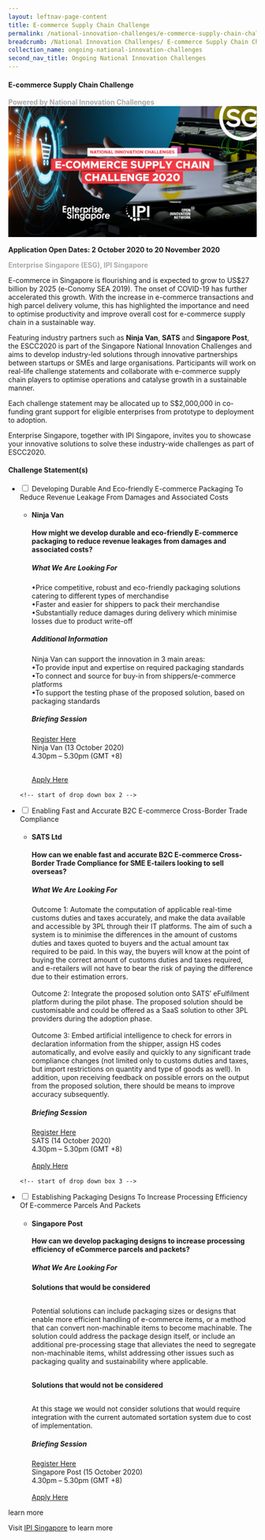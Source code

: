```yaml
---
layout: leftnav-page-content
title: E-commerce Supply Chain Challenge
permalink: /national-innovation-challenges/e-commerce-supply-chain-challenge
breadcrumb: /National Innovation Challenges/ E-commerce Supply Chain Challenge
collection_name: ongoing-national-innovation-challenges
second_nav_title: Ongoing National Innovation Challenges
---
```


#### **E-commerce Supply Chain Challenge**

<font color="#a9a9a9"><b>Powered by National Innovation Challenges</b></font>
[![3](/images/E-commerce-Supply-Chain-Challenge.jpg)](https://ecommercesupplychain.innovation-challenge.sg/)

**Application Open Dates: 2 October 2020 to 20 November 2020**<br>

<font color=" #a9a9a9"><b>Enterprise Singapore (ESG), IPI Singapore </b></font>

E-commerce in Singapore is flourishing and is expected to grow to US$27 billion by 2025 (e-Conomy SEA 2019). The onset of COVID-19 has further accelerated this growth. With the increase in e-commerce transactions and high parcel delivery volume, this has highlighted the importance and need to optimise productivity and improve overall cost for e-commerce supply chain in a sustainable way. 
 
Featuring industry partners such as <b>Ninja Van</b>, <b>SATS</b> and <b>Singapore Post</b>, the ESCC2020 is part of the Singapore National Innovation Challenges and aims to develop industry-led solutions through innovative partnerships between startups or SMEs and large organisations. Participants will work on real-life challenge statements and collaborate with e-commerce supply chain players to optimise operations and catalyse growth in a sustainable manner.
 
Each challenge statement may be allocated up to S$2,000,000 in co-funding grant support for eligible enterprises from prototype to deployment to adoption.
 
Enterprise Singapore, together with IPI Singapore, invites you to showcase your innovative solutions to solve these industry-wide challenges as part of ESCC2020.

<div id="wrapper">
    <h4> Challenge Statement(s) </h4>
<ul>
    <!-- start of drop down box 1 -->
  <li>
    <input type="checkbox" id="list-item-1" class="toggle">
    <label for="list-item-1" class="lbl-toggle">Developing Durable And Eco-friendly E-commerce Packaging To Reduce Revenue Leakage From Damages and Associated Costs</label>
      <ul>
        <li><b><h4>Ninja Van</h4>How might we develop durable and eco-friendly E-commerce packaging to reduce revenue leakages from damages and associated costs?</b>
              

<h5>What We Are Looking For</h5>
•Price competitive, robust and eco-friendly packaging solutions catering to different types of merchandise<br>
•Faster and easier for shippers to pack their merchandise<br>
•Substantially reduce damages during delivery which minimise losses due to product write-off

<h5>Additional Information</h5>
Ninja Van can support the innovation in 3 main areas:<br>
•To provide input and expertise on required packaging standards<br>
•To connect and source for buy-in from shippers/e-commerce platforms<br>
•To support the testing phase of the proposed solution, based on packaging standards

<h5>Briefing Session</h5>
<a href="https://www.eventbrite.sg/e/e-commerce-supply-chain-challenge-2020-tickets-121829488279" target="_blank" >Register Here</a><br>
Ninja Van (13 October 2020)<br>
4.30pm – 5.30pm (GMT +8)
<br><br>

<a href="https://ecommercesupplychain.innovation-challenge.sg/problem-statement/developing-durable-and-eco-friendly-e-commerce-packaging-to-reduce-revenue-leakage-from-damages-and-associated-costs.html" target="_blank" >Apply Here</a>
        </li>
      </ul>
    </li>
  
<!-- end of drop down box 1-->
    <!-- start of drop down box 2 -->
  <li>
    <input type="checkbox" id="list-item-2" class="toggle">
    <label for="list-item-2" class="lbl-toggle">Enabling Fast and Accurate B2C E-commerce Cross-Border Trade Compliance</label>
      <ul>
       <li><b><h4>SATS Ltd</h4>How can we enable fast and accurate B2C E-commerce Cross-Border Trade Compliance for SME E-tailers looking to sell overseas?</b>

<h5>What We Are Looking For</h5>
Outcome 1: Automate the computation of applicable real-time customs duties and taxes accurately, and make the data available and accessible by 3PL through their IT platforms. The aim of such a system is to minimise the differences in the amount of customs duties and taxes quoted to buyers and the actual amount tax required to be paid. In this way, the buyers will know at the point of buying the correct amount of customs duties and taxes required, and e-retailers will not have to bear the risk of paying the difference due to their estimation errors.<br><br>
Outcome 2: Integrate the proposed solution onto SATS’ eFulfilment platform during the pilot phase. The proposed solution should be customisable and could be offered as a SaaS solution to other 3PL providers during the adoption phase.<br><br>
Outcome 3: Embed artificial intelligence to check for errors in declaration information from the shipper, assign HS codes automatically, and evolve easily and quickly to any significant trade compliance changes (not limited only to customs duties and taxes, but import restrictions on quantity and type of goods as well). In addition, upon receiving feedback on possible errors on the output from the proposed solution, there should be means to improve accuracy subsequently.

<h5>Briefing Session</h5>
<a href="https://www.eventbrite.sg/e/e-commerce-supply-chain-challenge-2020-tickets-121829488279" target="_blank" >Register Here</a><br>
SATS (14 October 2020)<br>
4.30pm – 5.30pm (GMT +8)
<br><br>
<a href="https://ecommercesupplychain.innovation-challenge.sg/problem-statement/developing-durable-and-eco-friendly-e-commerce-packaging-to-reduce-revenue-leakage-from-damages-and-associated-costs.html" target="_blank" >Apply Here</a>
        </li>
      </ul>
    </li>
  
<!-- end of drop down box 2-->
    <!-- start of drop down box 3 -->
  <li>
    <input type="checkbox" id="list-item-3" class="toggle">
    <label for="list-item-3" class="lbl-toggle">Establishing Packaging Designs To Increase Processing Efficiency Of E-commerce Parcels And Packets</label>
      <ul>
        <li><b><h4>Singapore Post</h4>How can we develop packaging designs to increase processing efficiency of eCommerce parcels and packets?</b>
  

<h5>What We Are Looking For</h5>
<b>Solutions that would be considered</b><br><br>

Potential solutions can include packaging sizes or designs that enable more efficient handling of e-commerce items, or a method that can convert non-machinable items to become machinable. The solution could address the package design itself, or include an additional pre-processing stage that alleviates the need to segregate non-machinable items, whilst addressing other issues such as packaging quality and sustainability where applicable.<br><br>

<b>Solutions that would not be considered</b><br><br>

At this stage we would not consider solutions that would require integration with the current automated sortation system due to cost of implementation.

<h5>Briefing Session</h5>
<a href="https://www.eventbrite.sg/e/e-commerce-supply-chain-challenge-2020-tickets-121829488279" target="_blank" >Register Here</a><br>
Singapore Post (15 October 2020)<br>
4.30pm – 5.30pm (GMT +8)<br><br>
<a href="https://ecommercesupplychain.innovation-challenge.sg/problem-statement/establishing-packaging-designs-to-increase-processing-efficiency-of-e-commerce-parcels-and-packets.html" target="_blank" >Apply Here</a>
        </li>
      </ul>
    </li>
  
<!-- end of drop down box 3-->
</ul>learn more
</div>

Visit <a href="https://ecommercesupplychain.innovation-challenge.sg/" target="_blank" >IPI Singapore</a> to learn more
